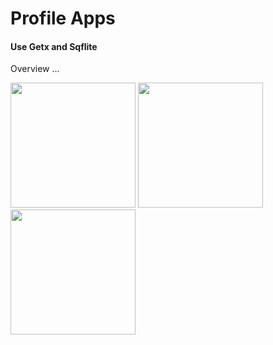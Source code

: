 <H1> Profile Apps </H1>

<h4> Use Getx and Sqflite </h4>

Overview ...
<p float="left> 
          <img src="https://user-images.githubusercontent.com/22880026/152995914-bc00f74d-a7c9-416b-8a7a-8ec0e114d158.png" width=200 />
          <img src="https://user-images.githubusercontent.com/22880026/152995936-a976723a-54f2-4767-a753-0ea27906e70a.png" width=200 />
          <img src="https://user-images.githubusercontent.com/22880026/152995977-acfaacc9-08a4-4224-8858-48f11f35dfe9.png" width=200 />
          <img src="https://user-images.githubusercontent.com/22880026/152995993-5d85f5bf-7cca-44fb-9b01-fbe2e56affd7.png" width=200 />
</p>                                                                                                                         
                                                                                                                          
